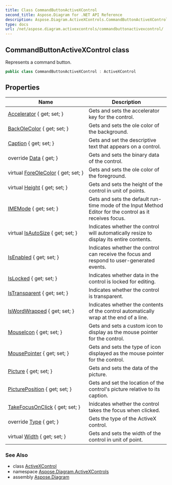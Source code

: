 ```yaml
---
title: Class CommandButtonActiveXControl
second_title: Aspose.Diagram for .NET API Reference
description: Aspose.Diagram.ActiveXControls.CommandButtonActiveXControl class. Represents a command button
type: docs
url: /net/aspose.diagram.activexcontrols/commandbuttonactivexcontrol/
---
```

## CommandButtonActiveXControl class

Represents a command button.

```csharp
public class CommandButtonActiveXControl : ActiveXControl
```

## Properties

| Name | Description |
| --- | --- |
| [Accelerator](../../aspose.diagram.activexcontrols/commandbuttonactivexcontrol/accelerator/) { get; set; } | Gets and sets the accelerator key for the control. |
| [BackOleColor](../../aspose.diagram.activexcontrols/activexcontrolbase/backolecolor/) { get; set; } | Gets and sets the ole color of the background. |
| [Caption](../../aspose.diagram.activexcontrols/commandbuttonactivexcontrol/caption/) { get; set; } | Gets and set the descriptive text that appears on a control. |
| override [Data](../../aspose.diagram.activexcontrols/activexcontrol/data/) { get; } | Gets and sets the binary data of the control. |
| virtual [ForeOleColor](../../aspose.diagram.activexcontrols/activexcontrolbase/foreolecolor/) { get; set; } | Gets and sets the ole color of the foreground. |
| virtual [Height](../../aspose.diagram.activexcontrols/activexcontrolbase/height/) { get; set; } | Gets and sets the height of the control in unit of points. |
| [IMEMode](../../aspose.diagram.activexcontrols/activexcontrol/imemode/) { get; set; } | Gets and sets the default run-time mode of the Input Method Editor for the control as it receives focus. |
| virtual [IsAutoSize](../../aspose.diagram.activexcontrols/activexcontrol/isautosize/) { get; set; } | Indicates whether the control will automatically resize to display its entire contents. |
| [IsEnabled](../../aspose.diagram.activexcontrols/activexcontrol/isenabled/) { get; set; } | Indicates whether the control can receive the focus and respond to user-generated events. |
| [IsLocked](../../aspose.diagram.activexcontrols/activexcontrol/islocked/) { get; set; } | Indicates whether data in the control is locked for editing. |
| [IsTransparent](../../aspose.diagram.activexcontrols/activexcontrol/istransparent/) { get; set; } | Indicates whether the control is transparent. |
| [IsWordWrapped](../../aspose.diagram.activexcontrols/commandbuttonactivexcontrol/iswordwrapped/) { get; set; } | Indicates whether the contents of the control automatically wrap at the end of a line. |
| [MouseIcon](../../aspose.diagram.activexcontrols/activexcontrolbase/mouseicon/) { get; set; } | Gets and sets a custom icon to display as the mouse pointer for the control. |
| [MousePointer](../../aspose.diagram.activexcontrols/activexcontrolbase/mousepointer/) { get; set; } | Gets and sets the type of icon displayed as the mouse pointer for the control. |
| [Picture](../../aspose.diagram.activexcontrols/commandbuttonactivexcontrol/picture/) { get; set; } | Gets and sets the data of the picture. |
| [PicturePosition](../../aspose.diagram.activexcontrols/commandbuttonactivexcontrol/pictureposition/) { get; set; } | Gets and set the location of the control's picture relative to its caption. |
| [TakeFocusOnClick](../../aspose.diagram.activexcontrols/commandbuttonactivexcontrol/takefocusonclick/) { get; set; } | Inidcates whether the control takes the focus when clicked. |
| override [Type](../../aspose.diagram.activexcontrols/commandbuttonactivexcontrol/type/) { get; } | Gets the type of the ActiveX control. |
| virtual [Width](../../aspose.diagram.activexcontrols/activexcontrolbase/width/) { get; set; } | Gets and sets the width of the control in unit of point. |

### See Also

* class [ActiveXControl](../activexcontrol/)
* namespace [Aspose.Diagram.ActiveXControls](../../aspose.diagram.activexcontrols/)
* assembly [Aspose.Diagram](../../)


